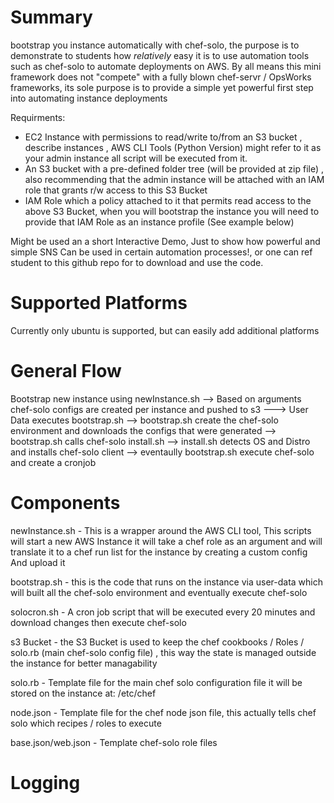 Summary
=======
bootstrap you instance automatically with chef-solo, the purpose is to demonstrate to students how *relatively* easy it is to use automation tools such as chef-solo to automate deployments on AWS.
By all means this mini framework does not "compete" with a fully blown chef-servr / OpsWorks frameworks, its sole purpose is to provide a simple yet powerful first step into automating instance deployments

Requirments:

 * EC2 Instance with permissions to read/write to/from an S3 bucket , describe instances ,  AWS CLI Tools (Python Version) might refer to it as your admin instance all script will be executed from it.
 * An S3 bucket with a pre-defined folder tree (will be provided at zip file) , also recommending that the admin instance will be attached with an IAM role that grants r/w access to this S3 Bucket
 * IAM Role which a policy attached to it that permits read access to the above S3 Bucket, when you will bootstrap the instance you will need to provide that IAM Role as an instance profile (See example below)

Might be used an a short Interactive Demo, Just to show how powerful and simple SNS Can be used in certain automation processes!, or one can ref student to this github repo for to download and use the code.

Supported Platforms
===================

Currently only ubuntu is supported, but can easily add additional platforms

General Flow
============

Bootstrap new instance using newInstance.sh --> Based on arguments chef-solo configs are created per instance and pushed to s3 ---> User Data executes bootstrap.sh --> bootstrap.sh create the chef-solo environment and downloads the configs that were generated --> bootstrap.sh calls chef-solo install.sh --> install.sh detects OS and Distro and installs chef-solo client --> eventaully bootstrap.sh execute chef-solo and create a cronjob 

Components
==========

newInstance.sh - This is a wrapper around the AWS CLI tool, This scripts will start a new AWS Instance it will take a chef role as an argument and will translate it to a chef run list for the instance by creating a custom config
                 And upload it

bootstrap.sh - this is the code that runs on the instance via user-data which will built all the chef-solo environment and eventually execute chef-solo

solocron.sh - A cron job script that will be executed every 20 minutes and download changes then execute chef-solo

s3 Bucket - the S3 Bucket is used to keep the chef cookbooks / Roles / solo.rb (main chef-solo config file) , this way the state is managed outside the instance for better managability 

solo.rb - Template file for the main chef solo configuration file it will be stored on the instance at: /etc/chef

node.json - Template file for the chef node json file, this actually tells chef solo which recipes / roles to execute

base.json/web.json - Template chef-solo role files

Logging
=======


